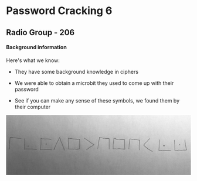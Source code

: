 # Password Cracking 6

## Radio Group - **206**

#### Background information
Here's what we know:

- They have some background knowledge in ciphers

- We were able to obtain a microbit they used to come up with their password

- See if you can make any sense of these symbols, we found them by their computer

![symbols](symbol.JPG)
